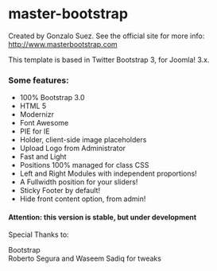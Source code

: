 master-bootstrap
=======================
Created by Gonzalo Suez. See the official site for more info: http://www.masterbootstrap.com

This template is based in Twitter Bootstrap 3, for Joomla! 3.x. 

<h3>Some features:</h3>
<ul>
<li>100% Bootstrap 3.0</li>
<li>HTML 5</li>
<li>Modernizr</li>
<li>Font Awesome</li>
<li>PIE for IE</li>
<li>Holder, client-side image placeholders</li>
<li>Upload Logo from Administrator</li>
<li>Fast and Light</li>
<li>Positions 100% managed for class CSS</li>
<li>Left and Right Modules with independent proportions!</li>
<li>A Fullwidth position for your sliders!</li>
<li>Sticky Footer by default!</li>
<li>Hide front content option, from admin!</li>
</ul>

<h4>Attention: this version is stable, but under development</h4>
<p>Special Thanks to:</p>
<p>Bootstrap<br>
Roberto Segura and Waseem Sadiq for tweaks<br>
</p>








